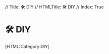 // Title: 🛠️ DIY
// HTMLTitle: <span class="twa twa-hammer-and-wrench"><span>🛠️</span></span> DIY
// Index: True

# <span class="twa twa-hammer-and-wrench"><span>🛠️</span></span> DIY

<div><span>[HTML:Category:DIY]</span></div>
